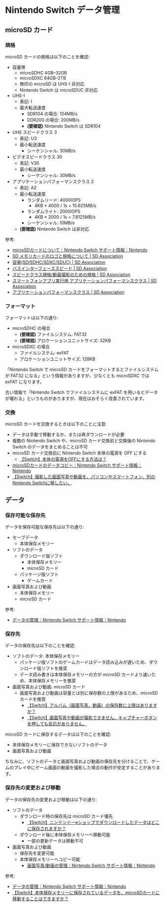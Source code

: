 # Nintendo Switch データ管理

## microSD カード

### 規格

microSD カードの規格は以下のことを確認:

- 容量帯
	- microSDHC 4GB–32GB
	- microSDXC 64GB–2TB
	- 無印の microSD は UHS-I 非対応
	- Nintendo Switch は microSDUC 非対応
- UHS-I
	- 表記: I
	- 最大転送速度
		- SDR104 の場合: 104MB/s
		- DDR200 の場合: 200MB/s
		- **(要確認)** Nintendo Switch は SDR104
- UHS スピードクラス 3
	- 表記: U3
	- 最小転送速度
		- シーケンシャル: 30MB/s
- ビデオスピードクラス 30
	- 表記: V30
	- 最小転送速度
		- シーケンシャル: 30MB/s
- アプリケーションパフォーマンスクラス 2
	- 表記: A2
	- 最小転送速度
		- ランダムリード: 4000IOPS
			- 4KB × 4000 / 1s = 15.625MB/s
		- ランダムライト: 2000IOPS
			- 4KB × 2000 / 1s = 7.8125MB/s
		- シーケンシャル: 10MB/s
	- **(要確認)** Nintendo Switch は非対応

参考:

- [microSDカードについて｜Nintendo Switch サポート情報｜Nintendo](https://support.nintendo.com/jp/switch/data_management/microsdcard/index.html)
- [SD メモリカードのロゴと規格について | SD Association](https://www.sdcard.org/ja/consumers-2/about-sd-memory-card-choices/)
- [容量(SD/SDHC/SDXC/SDUC) | SD Association](https://www.sdcard.org/ja/developers-2/sd-standard-overview/capacity-sd-sdhc-sdxc-sduc/)
- [バスインターフェーススピード | SD Association](https://www.sdcard.org/ja/developers-2/sd-standard-overview/bus-speed-default-speed-high-speed-uhs-sd-express/)
- [スピードクラス規格/動画撮影のための規格 | SD Association](https://www.sdcard.org/ja/consumers-2/about-sd-memory-card-choices/speed-class-standards-for-video-recording/)
- [スマートフォンアプリ実行用 アプリケーションパフォーマンスクラス | SD Association](https://www.sdcard.org/ja/consumers-2/about-sd-memory-card-choices/application-performance-class-for-running-smartphone-apps/)
- [アプリケーションパフォーマンスクラス | SD Association](https://www.sdcard.org/ja/developers-2/sd-standard-overview/application-performance-class/)

### フォーマット

フォーマットは以下の通り:

- microSDHC の場合
	- **(要確認)** ファイルシステム: FAT32
	- **(要確認)** アロケーションユニットサイズ: 32KB
- microSDXC の場合
	- ファイルシステム: exFAT
	- アロケーションユニットサイズ: 128KB

「Nintendo Switch で microSD カードをフォーマットするとファイルシステムが FAT32 になる」という情報がありますが、少なくとも microSDXC では exFAT になります。

古い情報で「Nintendo Switch でファイルシステムに exFAT を用いるとデータが壊れる」というものがありますが、現在はおそらく改善されています。

### 交換

microSD カードを交換するときは以下のことに注意:

- データは手動で移動するか、または再ダウンロードが必要
- 複数の Nintendo Switch や、microSD カード交換前と交換後の Nintendo Switch のデータをまとめることは不可
- microSD カード交換前に Nintendo Switch 本体の電源を OFF にする
	- [【Switch】本体の電源をOFFにする方法は？](https://support-jp.nintendo.com/app/answers/detail/a_id/33801)
- [microSDカードのデータコピー｜Nintendo Switch サポート情報｜Nintendo](https://support.nintendo.com/jp/switch/data_management/copy/index.html)
- [【Switch】撮影した画面写真や動画を、パソコンやスマートフォン、別のNintendo Switchに移したい。](https://support-jp.nintendo.com/app/answers/detail/a_id/34865)

## データ

### 保存可能な保存先

データを保存可能な保存先は以下の通り:

- セーブデータ
	- 本体保存メモリー
- ソフトのデータ
	- ダウンロード版ソフト
		- 本体保存メモリー
		- microSD カード
	- パッケージ版ソフト
		- ゲームカード
- 画面写真および動画
	- 本体保存メモリー
	- microSD カード

参考:

- [データの管理｜Nintendo Switch サポート情報｜Nintendo](https://support.nintendo.com/jp/switch/data_management/index.html)

### 保存先

データの保存先は以下のことを確認:

- ソフトのデータ: 本体保存メモリー
	- パッケージ版ソフトのゲームカードはデータ読み込みが遅いため、ダウンロード版ソフトを推奨
	- データ読み書きは本体保存メモリーの方が microSD カードより速いため、本体保存メモリーを推奨
- 画面写真および動画: microSD カード
	- 画面写真および動画は容量とは別に保存数の上限があるため、microSD カードを推奨
		- [【Switch】アルバム（画面写真、動画）の保存数に上限はありますか？](https://support-jp.nintendo.com/app/answers/detail/a_id/37286/p/8664)
		- [【Switch】画面写真や動画が撮影できません。キャプチャーボタンを押しても反応がありません。](https://support-jp.nintendo.com/app/answers/detail/a_id/33861)

microSD カードに保存するデータは以下のことを確認:

- 本体保存メモリーに保存できないソフトのデータ
- 画面写真および動画

ちなみに、ソフトのデータと画面写真および動画の保存先を分けることで、ゲームのプレイ中にゲーム画面の動画を撮影した場合の動作が安定することがあります。

### 保存先の変更および移動

データの保存先の変更および移動は以下の通り:

- ソフトのデータ
	- ダウンロード時の保存先は microSD カード優先
		- [【Switch】ニンテンドーeショップでダウンロードしたデータはどこに保存されますか？](https://support-jp.nintendo.com/app/answers/detail/a_id/34025/p/8664)
	- ダウンロード後に本体保存メモリーへ移動可能
		- 一部の更新データは移動不可
- 画面写真および動画
	- 保存先を変更可能
	- 本体保存メモリーへコピー可能
		- [画面写真/動画の管理｜Nintendo Switch サポート情報｜Nintendo](https://support.nintendo.com/jp/switch/data_management/screenshot_movie/index.html)

参考:

- [データの管理｜Nintendo Switch サポート情報｜Nintendo](https://support.nintendo.com/jp/switch/data_management/index.html)
- [【Switch】本体保存メモリーに保存されているデータを、microSDカードに移動することはできますか？](https://support-jp.nintendo.com/app/answers/detail/a_id/33844/p/8664)
